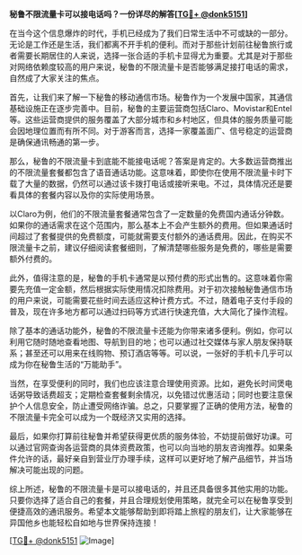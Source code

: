**秘鲁不限流量卡可以接电话吗？一份详尽的解答[[TG💪+ @donk5151](https://t.me/s/donk5151)]**

在当今这个信息爆炸的时代，手机已经成为了我们日常生活中不可或缺的一部分。无论是工作还是生活，我们都离不开手机的便利。而对于那些计划前往秘鲁旅行或者需要长期居住的人来说，选择一张合适的手机卡显得尤为重要。尤其是对于那些对网络依赖度较高的用户来说，秘鲁的不限流量卡是否能够满足接打电话的需求，自然成了大家关注的焦点。

首先，让我们来了解一下秘鲁的移动通信市场。秘鲁作为一个发展中国家，其通信基础设施正在逐步完善中。目前，秘鲁的主要运营商包括Claro、Movistar和Entel等。这些运营商提供的服务覆盖了大部分城市和乡村地区，但具体的服务质量可能会因地理位置而有所不同。对于游客而言，选择一家覆盖面广、信号稳定的运营商是确保通讯畅通的第一步。

那么，秘鲁的不限流量卡到底能不能接电话呢？答案是肯定的。大多数运营商推出的不限流量套餐都包含了语音通话功能。这意味着，即使你在使用不限流量卡时下载了大量的数据，仍然可以通过该卡拨打电话或接听来电。不过，具体情况还是要看具体的套餐内容以及你的实际使用场景。

以Claro为例，他们的不限流量套餐通常包含了一定数量的免费国内通话分钟数。如果你的通话需求在这个范围内，那么基本上不会产生额外的费用。但如果通话时间超过了套餐提供的免费额度，可能就需要支付额外的通话费用。因此，在购买不限流量卡之前，建议仔细阅读套餐细则，了解清楚哪些服务是免费的，哪些是需要额外付费的。

此外，值得注意的是，秘鲁的手机卡通常是以预付费的形式出售的。这意味着你需要先充值一定金额，然后根据实际使用情况扣除费用。对于初次接触秘鲁通信市场的用户来说，可能需要花些时间去适应这种计费方式。不过，随着电子支付手段的普及，现在许多地方都可以通过扫码等方式进行快速充值，大大简化了操作流程。

除了基本的通话功能外，秘鲁的不限流量卡还能为你带来诸多便利。例如，你可以利用它随时随地查看地图、导航到目的地；也可以通过社交媒体与家人朋友保持联系；甚至还可以用来在线购物、预订酒店等等。可以说，一张好的手机卡几乎可以成为你在秘鲁生活的“万能助手”。

当然，在享受便利的同时，我们也应该注意合理使用资源。比如，避免长时间煲电话粥导致话费超支；定期检查套餐剩余情况，以免错过优惠活动；同时也要注意保护个人信息安全，防止遭受网络诈骗。总之，只要掌握了正确的使用方法，秘鲁的不限流量卡完全可以成为一个既经济又实用的选择。

最后，如果你打算前往秘鲁并希望获得更优质的服务体验，不妨提前做好功课。可以通过官网查询各运营商的具体资费政策，也可以向当地的朋友咨询推荐。如果条件允许的话，最好亲自到营业厅办理手续，这样可以更好地了解产品细节，并当场解决可能出现的问题。

综上所述，秘鲁的不限流量卡是可以接电话的，并且还具备很多其他实用的功能。只要你选择了适合自己的套餐，并且合理规划使用策略，就完全可以在秘鲁享受到便捷高效的通讯服务。希望本文能够帮助到即将踏上旅程的朋友们，让大家能够在异国他乡也能轻松自如地与世界保持连接！

[[TG💪+ @donk5151](https://t.me/s/donk5151) ![Image](https://i.postimg.cc/rwNCRYN7/Snipaste-2025-04-30-17-27-05.png)]